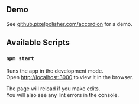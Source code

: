 ## Demo

See [github.pixelpolisher.com/accordion](http://github.pixelpolisher.com/accordion) for a demo.

## Available Scripts

### `npm start`

Runs the app in the development mode.<br>
Open [http://localhost:3000](http://localhost:3000) to view it in the browser.

The page will reload if you make edits.<br>
You will also see any lint errors in the console.
